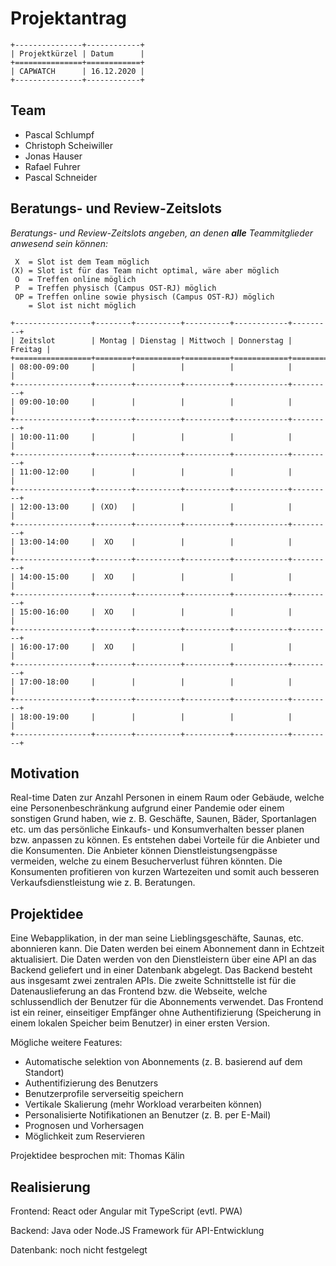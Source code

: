 # Projektantrag

```eval_rst
+---------------+------------+
| Projektkürzel | Datum      |
+===============+============+
| CAPWATCH      | 16.12.2020 |
+---------------+------------+
```

## Team

- Pascal Schlumpf
- Christoph Scheiwiller
- Jonas Hauser
- Rafael Fuhrer
- Pascal Schneider

## Beratungs- und Review-Zeitslots

*Beratungs- und Review-Zeitslots angeben, an denen **alle** Teammitglieder anwesend sein können:*

```generic
 X  = Slot ist dem Team möglich
(X) = Slot ist für das Team nicht optimal, wäre aber möglich
 O  = Treffen online möglich
 P  = Treffen physisch (Campus OST-RJ) möglich
 OP = Treffen online sowie physisch (Campus OST-RJ) möglich 
    = Slot ist nicht möglich
```

```eval_rst
+-----------------+--------+----------+----------+------------+---------+
| Zeitslot        | Montag | Dienstag | Mittwoch | Donnerstag | Freitag |
+=================+========+==========+==========+============+=========+
| 08:00-09:00     |        |          |          |            |         |
+-----------------+--------+----------+----------+------------+---------+
| 09:00-10:00     |        |          |          |            |         |
+-----------------+--------+----------+----------+------------+---------+
| 10:00-11:00     |        |          |          |            |         |
+-----------------+--------+----------+----------+------------+---------+
| 11:00-12:00     |        |          |          |            |         |
+-----------------+--------+----------+----------+------------+---------+
| 12:00-13:00     | (XO)   |          |          |            |         |
+-----------------+--------+----------+----------+------------+---------+
| 13:00-14:00     |  XO    |          |          |            |         |
+-----------------+--------+----------+----------+------------+---------+
| 14:00-15:00     |  XO    |          |          |            |         |
+-----------------+--------+----------+----------+------------+---------+
| 15:00-16:00     |  XO    |          |          |            |         |
+-----------------+--------+----------+----------+------------+---------+
| 16:00-17:00     |  XO    |          |          |            |         |
+-----------------+--------+----------+----------+------------+---------+
| 17:00-18:00     |        |          |          |            |         |
+-----------------+--------+----------+----------+------------+---------+
| 18:00-19:00     |        |          |          |            |         |
+-----------------+--------+----------+----------+------------+---------+
```

## Motivation

Real-time Daten zur Anzahl Personen in einem Raum oder Gebäude, welche eine Personenbeschränkung aufgrund einer Pandemie oder einem sonstigen Grund haben, wie z. B. Geschäfte, Saunen, Bäder, Sportanlagen etc. um das persönliche Einkaufs- und Konsumverhalten besser planen bzw. anpassen zu können.
Es entstehen dabei Vorteile für die Anbieter und die Konsumenten. Die Anbieter können Dienstleistungsengpässe vermeiden, welche zu einem Besucherverlust führen könnten. Die Konsumenten profitieren von kurzen Wartezeiten und somit auch besseren Verkaufsdienstleistung wie z. B. Beratungen.

## Projektidee

Eine Webapplikation, in der man seine Lieblingsgeschäfte, Saunas, etc. abonnieren kann. Die Daten werden bei einem Abonnement dann in Echtzeit aktualisiert.
Die Daten werden von den Dienstleistern über eine API an das Backend geliefert und in einer Datenbank abgelegt. Das Backend besteht aus insgesamt zwei zentralen APIs. Die zweite Schnittstelle ist für die Datenauslieferung an das Frontend bzw. die Webseite, welche schlussendlich der Benutzer für die Abonnements verwendet.
Das Frontend ist ein reiner, einseitiger Empfänger ohne Authentifizierung (Speicherung in einem lokalen Speicher beim Benutzer) in einer ersten Version.

Mögliche weitere Features:

- Automatische selektion von Abonnements (z. B. basierend auf dem Standort)
- Authentifizierung des Benutzers
- Benutzerprofile serverseitig speichern
- Vertikale Skalierung (mehr Workload verarbeiten können)
- Personalisierte Notifikationen an Benutzer (z. B. per E-Mail)
- Prognosen und Vorhersagen
- Möglichkeit zum Reservieren

Projektidee besprochen mit: Thomas Kälin

## Realisierung

Frontend: React oder Angular mit TypeScript (evtl. PWA)

Backend: Java oder Node.JS Framework für API-Entwicklung  

Datenbank: noch nicht festgelegt
